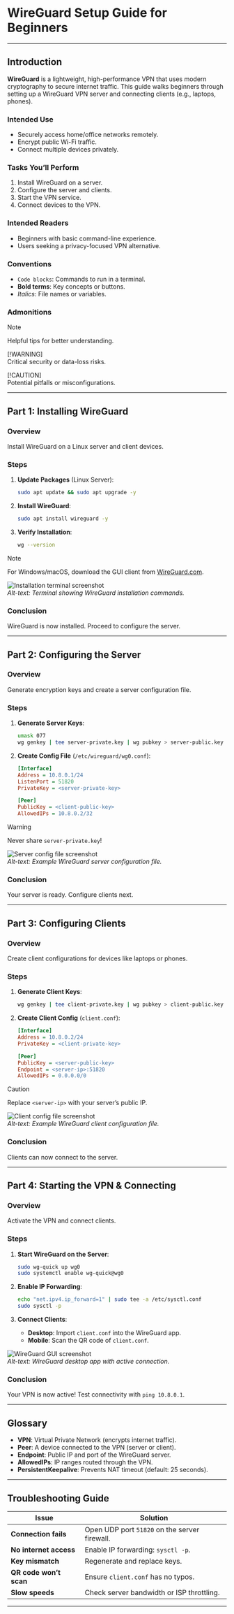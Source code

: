 # WireGuard Setup Guide for Beginners

---

## Introduction
**WireGuard** is a lightweight, high-performance VPN that uses modern cryptography to secure internet traffic. This guide walks beginners through setting up a WireGuard VPN server and connecting clients (e.g., laptops, phones).  

### **Intended Use**  
- Securely access home/office networks remotely.  
- Encrypt public Wi-Fi traffic.  
- Connect multiple devices privately.  

### **Tasks You’ll Perform**  
1. Install WireGuard on a server.  
2. Configure the server and clients.  
3. Start the VPN service.  
4. Connect devices to the VPN.  

### **Intended Readers**  
- Beginners with basic command-line experience.  
- Users seeking a privacy-focused VPN alternative.  

### **Conventions**  
- `Code blocks`: Commands to run in a terminal.  
- **Bold terms**: Key concepts or buttons.  
- *Italics*: File names or variables.  

### **Admonitions**  
> [!NOTE]  
> Helpful tips for better understanding.  
>  
> [!WARNING]  
> Critical security or data-loss risks.  
>  
> [!CAUTION]  
> Potential pitfalls or misconfigurations.  

---

## Part 1: Installing WireGuard

### **Overview**  
Install WireGuard on a Linux server and client devices.  

### **Steps**  
1. **Update Packages** (Linux Server):  
   ```bash
   sudo apt update && sudo apt upgrade -y
   ```  

2. **Install WireGuard**:  
   ```bash
   sudo apt install wireguard -y
   ```  

3. **Verify Installation**:  
   ```bash
   wg --version
   ```  

> [!NOTE]  
> For Windows/macOS, download the GUI client from [WireGuard.com](https://www.wireguard.com/install/).  

![Installation terminal screenshot](assets/install.png "WireGuard installation steps")  
*Alt-text: Terminal showing WireGuard installation commands.*  

### **Conclusion**  
WireGuard is now installed. Proceed to configure the server.  

---

## Part 2: Configuring the Server

### **Overview**  
Generate encryption keys and create a server configuration file.  

### **Steps**  
1. **Generate Server Keys**:  
   ```bash
   umask 077  
   wg genkey | tee server-private.key | wg pubkey > server-public.key  
   ```  

2. **Create Config File** (`/etc/wireguard/wg0.conf`):  
   ```ini
   [Interface]  
   Address = 10.8.0.1/24  
   ListenPort = 51820  
   PrivateKey = <server-private-key>  

   [Peer]  
   PublicKey = <client-public-key>  
   AllowedIPs = 10.8.0.2/32  
   ```  

> [!WARNING]  
> Never share `server-private.key`!  

![Server config file screenshot](assets/server-config.png "Server configuration example")  
*Alt-text: Example WireGuard server configuration file.*  

### **Conclusion**  
Your server is ready. Configure clients next.  

---

## Part 3: Configuring Clients

### **Overview**  
Create client configurations for devices like laptops or phones.  

### **Steps**  
1. **Generate Client Keys**:  
   ```bash
   wg genkey | tee client-private.key | wg pubkey > client-public.key  
   ```  

2. **Create Client Config** (`client.conf`):  
   ```ini
   [Interface]  
   Address = 10.8.0.2/24  
   PrivateKey = <client-private-key>  

   [Peer]  
   PublicKey = <server-public-key>  
   Endpoint = <server-ip>:51820  
   AllowedIPs = 0.0.0.0/0  
   ```  

> [!CAUTION]  
> Replace `<server-ip>` with your server’s public IP.  

![Client config file screenshot](assets/client-config.png "Client configuration example")  
*Alt-text: Example WireGuard client configuration file.*  

### **Conclusion**  
Clients can now connect to the server.  

---

## Part 4: Starting the VPN & Connecting

### **Overview**  
Activate the VPN and connect clients.  

### **Steps**  
1. **Start WireGuard on the Server**:  
   ```bash
   sudo wg-quick up wg0  
   sudo systemctl enable wg-quick@wg0  
   ```  

2. **Enable IP Forwarding**:  
   ```bash
   echo "net.ipv4.ip_forward=1" | sudo tee -a /etc/sysctl.conf  
   sudo sysctl -p  
   ```  

3. **Connect Clients**:  
   - **Desktop**: Import `client.conf` into the WireGuard app.  
   - **Mobile**: Scan the QR code of `client.conf`.  

![WireGuard GUI screenshot](assets/gui.png "WireGuard client interface")  
*Alt-text: WireGuard desktop app with active connection.*  

### **Conclusion**  
Your VPN is now active! Test connectivity with `ping 10.8.0.1`.  

---

## Glossary  
- **VPN**: Virtual Private Network (encrypts internet traffic).  
- **Peer**: A device connected to the VPN (server or client).  
- **Endpoint**: Public IP and port of the WireGuard server.  
- **AllowedIPs**: IP ranges routed through the VPN.  
- **PersistentKeepalive**: Prevents NAT timeout (default: 25 seconds).  

---

## Troubleshooting Guide  
| Issue                   | Solution                                  |  
|-------------------------|-------------------------------------------|  
| **Connection fails**    | Open UDP port `51820` on the server firewall. |  
| **No internet access**  | Enable IP forwarding: `sysctl -p`.        |  
| **Key mismatch**        | Regenerate and replace keys.              |  
| **QR code won’t scan**  | Ensure `client.conf` has no typos.        |  
| **Slow speeds**         | Check server bandwidth or ISP throttling. |  

---

